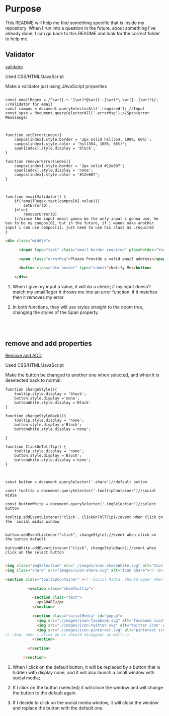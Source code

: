 # Purpose

This README will help me find something specific that is inside my repository.
When I run into a question in the future, about something I've already done, I can go back to this README and look for the correct folder to help me.

## Validator

[validator](https://github.com/samuelESP/Project_Mentor/tree/main/ping-coming-soon-page-master)


Used CSS/HTML/JavaScript

Make a validator just using JAvaScript properties

```JS

const emailRegex = /^\w+([-+.']\w+)*@\w+([-.]\w+)*\.\w+([-.]\w+)*$/; //Validator for email
const campos = document.querySelectorAll('.required'); //Input
const span = document.querySelectorAll('.errorMsg');//Span(error Menssasge)



function setError(index){
    campos[index].style.border = '2px solid hsl(354, 100%, 66%)';
    campos[index].style.color = 'hsl(354, 100%, 66%)';
    span[index].style.display = 'block';
}

function removerError(index){
    campos[index].style.border = '2px solid #12e607';
    span[index].style.display = 'none';
    campos[index].style.color = '#12e607';
}



function emailValidator() {
    if(!emailRegex.test(campos[0].value)){
        setError(0);
    }else{
        removerError(0)
    }//since the input email gonna be the only input i gonna use, he has to be my campos[0], but in the future, if i wanna make another input i can use campos[1], just need to use his class as .required
}

```

```HTML
<div class="middle">

      <input type="text" class="email border required" placeholder="Your email adress.." oninput="emailValidator()">

      <span class="errorMsg">Please Provide a valid email address</span>

      <button class="btn border" type="submit">Notify Me</button>

    </div>
```

1.  When I give my input a value, it will do a check; if my input doesn't match my emailReger it throws me into an error function, if it matches then it removes my error.

2. In both functions, they will use styles straight to the doom tree, changing the styles of the Span property.

<br><br>

## remove and add properties

[Remove and ADD](https://github.com/samuelESP/Project_Mentor/tree/main/article-preview-component-master)


Used CSS/HTML/JavaScript

Make the button be changed to another one when selected, and when it is deselected back to normal.


```JS
function changeStyle(){
    tooltip.style.display = 'block';
    button.style.display ='none';
    buttonWhite.style.display ='Block'
}

function changeStyleBack(){
    tooltip.style.display = 'none';
    button.style.display ='Block';
    buttonWhite.style.display ='none';

}

function ClickOnTollTip() {
    tooltip.style.display = 'none';
    button.style.display ='Block';
    buttonWhite.style.display ='none';
}



const button = document.querySelector('.share')//default button

const tooltip = document.querySelector('.tooltipContainer')//social midia

const buttonWhite = document.querySelector('.imgSelection')//select button 

tooltip.addEventListener('click', ClickOnTollTip)//event when click on the `social midia window`


button.addEventListener("click", changeStyle);//event when click on the button default

buttonWhite.addEventListener("click", changeStyleBack);//event when click on the select button 
```

```HTML

<img class="imgSelection" src="./images/icon-shareWhite.svg" alt="Icon Share White" ><!--Default button-->
<img class="share" src="images/icon-share.svg" alt="Icon Share"><!--Button Select-->

<section class="tooltipContainer" ><!--Social Midia, should apper when button is selected, and desapper when button is default-->

          <section class="showTooltip">

            <section class="text">
              <p>SHARE</p>
            </section>

            <section class="socialMedia" id="popup">
              <img src="./images/icon-facebook.svg" alt="facebook icon" width="24" height="30">
              <img src="./images/icon-twitter.svg" alt="twitter icon" width="30" height="30">
              <img src="./images/icon-pinterest.svg" alt="pinterest icon" width="30" height="30">
<!--And, when i click on it should disappear as well-->
            </section>

          </section>

        </section>
```

1. When I click on the default button, it will be replaced by a button that is hidden with display none, and it will also launch a small window with social media;

2. If I click on the button (selected) it will close the window and will change the button to the default again.

3. If I decide to click on the social media window, it will close the window and replace the button with the default one.
